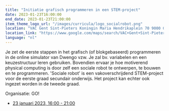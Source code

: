 ```yaml
---
title: "Initiatie grafisch programmeren in een STEM-project"
date: 2023-01-23T16:00:00
end_date: 2023-01-23T21:00:00
item_theme_logo_url: "/images/curricula/logo_socialrobot.png"
location: "VAC Gent Sint-Pieters Koningin Maria Hendrikaplein 70 9000 Gent"
location_link: "https://www.google.com/maps/search/VAC+Gent+Sint-Pieters+Koningin+Maria+Hendrikaplein+70+9000+Gent/@51.0367487,3.706027,17z/data=!3m1!4b1"
language: "nl"
---
```


Je zet de eerste stappen in het grafisch (of blokgebaseerd) programmeren in de online simulator van Dwengo vzw.
Je zal bv. variabelen en een keuzestructuur leren gebruiken. Bovendien ervaar je hoe motiverend physical computing is door zelf een sociale robot te ontwerpen, te bouwen en te programmeren.
'Sociale robot' is een vakoverschrijdend STEM-project voor de eerste graad secundair onderwijs. Het project kan echter ook ingezet worden in de tweede graad.

Organisatie: GO!

- [23 januari 2023, 16:00 - 21:00](https://pro.g-o.be/kalender/detail/6657/12751)
